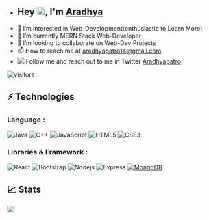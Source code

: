 - ## Hey <img src="https://github.com/TheDudeThatCode/TheDudeThatCode/blob/master/Assets/Hi.gif" width="19px">, I'm [Aradhya](https://Aradhyapatro.github.io)
- 👀 I’m interested in Web-Development(enthusiastic to Learn More)
- 🌱 I’m currently MERN Stack Web-Developer 
- 💞️ I’m looking to collaborate on Web-Dev Projects
- 📫 How to reach me at aradhyapatro14@gmail.com
- <img src="https://img.icons8.com/color/24/000000/twitter--v2.png" /> Follow me and reach out to me in Twitter <a href="https://twitter.com/GeekyAradhya">  Aradhyapatro</a>

<!---
Aradhyapatro/Aradhyapatro is a ✨ special ✨ repository because its `README.md` (this file) appears on your GitHub profile.
You can click the Preview link to take a look at your changes.
--->

![visitors](https://visitor-badge.laobi.icu/badge?page_id=Aradhyapatro)

## ⚡ Technologies

### Language :
![Java](https://img.shields.io/badge/-java-00599C?style=flat-square&logo=java)
![C++](https://img.shields.io/badge/-C++-E34A86?style=flat-square&logo=c)
![JavaScript](https://img.shields.io/badge/-JavaScript-black?style=flat-square&logo=javascript)
![HTML5](https://img.shields.io/badge/-HTML5-E34F26?style=flat-square&logo=html5&logoColor=white)
![CSS3](https://img.shields.io/badge/-CSS3-1572B6?style=flat-square&logo=css3)

### Libraries & Framework :

![React](https://img.shields.io/badge/-React-black?style=flat-square&logo=react)
![Bootstrap](https://img.shields.io/badge/-Bootstrap-563D7C?style=flat-square&logo=bootstrap)
![Nodejs](https://img.shields.io/badge/-Nodejs-black?style=flat-square&logo=Node.js)
![Express](https://img.shields.io/badge/-Express-yellowgreen)
<a href="#"><img alt="MongoDB" src ="https://img.shields.io/badge/MongoDB-%234ea94b.svg?logo=mongodb&logoColor=white"></a>

## 📈 Stats

<img 
   src="https://github-readme-stats.vercel.app/api?username=Aradhyapatro&show_icons=true&theme=tokyonight" 
/>
